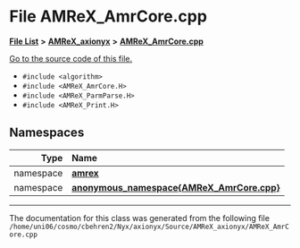 
# File AMReX\_AmrCore.cpp


[**File List**](files.md) **>** [**AMReX\_axionyx**](dir_5c77c3c750fcf9b051dca9dbb6924de0.md) **>** [**AMReX\_AmrCore.cpp**](AMReX__AmrCore_8cpp.md)

[Go to the source code of this file.](AMReX__AmrCore_8cpp_source.md)



* `#include <algorithm>`
* `#include <AMReX_AmrCore.H>`
* `#include <AMReX_ParmParse.H>`
* `#include <AMReX_Print.H>`









## Namespaces

| Type | Name |
| ---: | :--- |
| namespace | [**amrex**](namespaceamrex.md) <br> |
| namespace | [**anonymous\_namespace{AMReX\_AmrCore.cpp}**](namespaceamrex_1_1anonymous__namespace_02AMReX__AmrCore_8cpp_03.md) <br> |















------------------------------
The documentation for this class was generated from the following file `/home/uni06/cosmo/cbehren2/Nyx/axionyx/Source/AMReX_axionyx/AMReX_AmrCore.cpp`